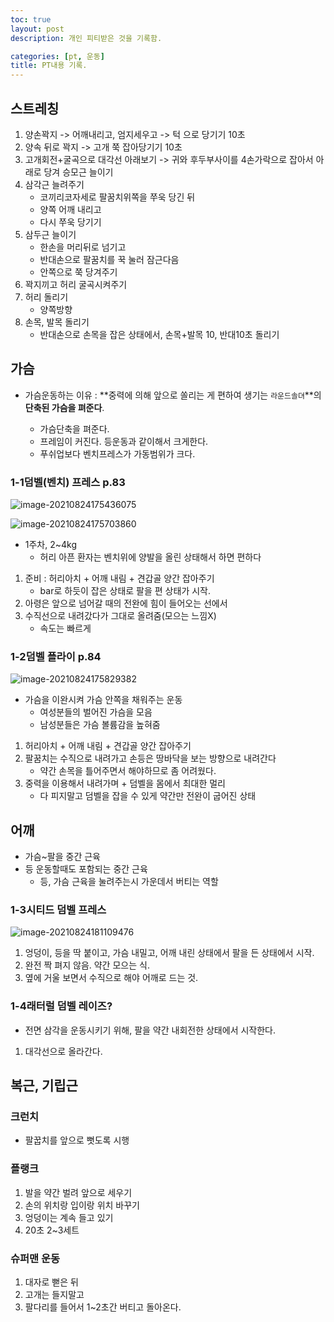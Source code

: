 ```yaml
---
toc: true
layout: post
description: 개인 피티받은 것을 기록함.

categories: [pt, 운동]
title: PT내용 기록.
---
```



## 스트레칭

1. 양손꽉지 -> 어깨내리고, 엄지세우고 -> 턱 으로 당기기 10초
2. 양속 뒤로 꽉지 -> 고개 쭉 잡아당기기 10초
3. 고개회전+굴곡으로 대각선 아래보기 -> 귀와 후두부사이를 4손가락으로 잡아서 아래로 당겨 승모근 늘이기
4. 삼각근 늘려주기
   - 코끼리코자세로 팔꿈치위쪽을 쭈욱 당긴 뒤
   - 양쪽 어깨 내리고
   - 다시 쭈욱 당기기
5. 삼두근 늘이기
   - 한손을 머리뒤로 넘기고
   - 반대손으로 팔꿈치를 꾹 눌러 잠근다음
   - 안쪽으로 쭉 당겨주기
6. 꽉지끼고 허리 굴곡시켜주기
7. 허리 돌리기
   - 양쪽방향
8. 손목, 발목 돌리기
   - 반대손으로 손목을 잡은 상태에서, 손목+발목 10, 반대10초 돌리기



## 가슴

- 가슴운동하는 이유 :  **중력에 의해 앞으로 쏠리는 게 편하여 생기는 `라운드솔뎌`**의 **단축된 가슴을 펴준다**.

  - 가슴단축을 펴준다.
  - 프레임이 커진다. 등운동과 같이해서 크게한다.
  - 푸쉬업보다 벤치프레스가 가동범위가 크다.

  

### 1-1덤벨(벤치) 프레스 p.83

![image-20210824175436075](https://raw.githubusercontent.com/is3js/screenshots/main/image-20210824175436075.png)

![image-20210824175703860](https://raw.githubusercontent.com/is3js/screenshots/main/image-20210824175703860.png)

- 1주차, 2~4kg
  - 허리 아픈 환자는 벤치위에 양발을 올린 상태해서 하면 편하다



1. 준비 : 허리아치 + 어깨 내림 + 견갑골 양간 잡아주기 
   - bar로 하듯이 잡은 상태로 팔을 편 상태가 시작.
2. 아령은 앞으로 넘어갈 때의 전완에 힘이 들어오는 선에서
3. 수직선으로 내려갔다가 그대로 올려줌(모으는 느낌X)
   - 속도는 빠르게





### 1-2덤벨 플라이 p.84

![image-20210824175829382](https://raw.githubusercontent.com/is3js/screenshots/main/image-20210824175829382.png)

- 가슴을 이완시켜 가슴 안쪽을 채워주는 운동
  - 여성분들의 벌어진 가슴을 모음
  - 남성분들은 가슴 볼륨감을 높혀줌



1. 허리아치 + 어깨 내림 + 견갑골 양간 잡아주기 
2. 팔꿈치는 수직으로 내려가고
   손등은 땅바닥을 보는 방향으로 내려간다
   - 약간 손목을 틀어주면서 해야하므로 좀 어려웠다.
3. 중력을 이용해서 내려가며 + 덤벨을 몸에서 최대한 멀리
   - 다 피지말고 덤벨을 잡을 수 있게 약간만 전완이 굽어진 상태









## 어깨

- 가슴~팔을 중간 근육
- 등 운동할때도 포함되는 중간 근육
  - 등, 가슴 근육을 눌려주는시 가운데서 버티는 역할



### 1-3시티드 덤벨 프레스

![image-20210824181109476](https://raw.githubusercontent.com/is3js/screenshots/main/image-20210824181109476.png)

1. 엉덩이, 등을  딱 붙이고, 가슴 내밀고, 어깨 내린 상태에서 
   팔을 든 상태에서 시작.
2. 완전 짝 펴지 않음. 약간 모으는 식.
3. 옆에 거울 보면서 수직으로 해야 어깨로 드는 것.



### 1-4래터럴 덤벨 레이즈?

- 전면 삼각을 운동시키기 위해, 팔을 약간 내회전한 상태에서 시작한다.

1. 대각선으로 올라간다.





## 복근, 기립근

### 크런치

- 팔꿉치를 앞으로 뻣도록 시행



### 플랭크

1. 발을 약간 벌려 앞으로 세우기
2. 손의 위치랑 입이랑 위치 바꾸기
3. 엉덩이는 계속 들고 있기
4. 20초 2~3세트



### 슈퍼맨 운동

1. 대자로 뻗은 뒤
2. 고개는 들지말고
3. 팔다리를 들어서 1~2초간 버티고 돌아온다.







